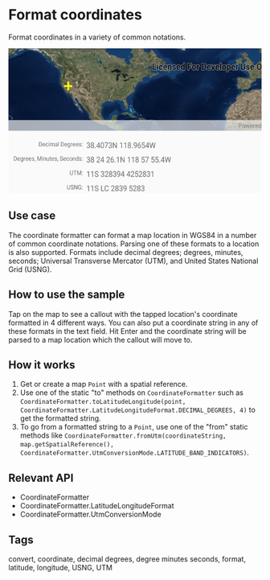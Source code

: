 # Format coordinates

Format coordinates in a variety of common notations.

![Images of format coordinates](format-coordinates.png)

## Use case

The coordinate formatter can format a map location in WGS84 in a number of common coordinate notations. Parsing one of these formats to a location is also supported. Formats include decimal degrees; degrees, minutes, seconds; Universal Transverse Mercator (UTM), and United States National Grid (USNG).

## How to use the sample

Tap on the map to see a callout with the tapped location's coordinate formatted in 4 different ways. You can also put a coordinate string in any of these formats in the text field. Hit Enter and the coordinate string will be parsed to a map location which the callout will move to.

## How it works

1.  Get or create a map `Point` with a spatial reference.
2.  Use one of the static "to" methods on `CoordinateFormatter` such as `CoordinateFormatter.toLatitudeLongitude(point, CoordinateFormatter.LatitudeLongitudeFormat.DECIMAL_DEGREES, 4)` to get the formatted string.
3.  To go from a formatted string to a `Point`, use one of the "from" static methods like `CoordinateFormatter.fromUtm(coordinateString, map.getSpatialReference(), CoordinateFormatter.UtmConversionMode.LATITUDE_BAND_INDICATORS)`.

## Relevant API

* CoordinateFormatter
* CoordinateFormatter.LatitudeLongitudeFormat
* CoordinateFormatter.UtmConversionMode

## Tags

convert, coordinate, decimal degrees, degree minutes seconds, format, latitude, longitude, USNG, UTM

